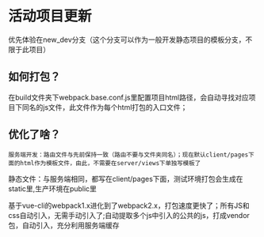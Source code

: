 
# 活动项目更新

 优先体验在new_dev分支（这个分支可以作为一般开发静态项目的模板分支，不限于此项目）

## 如何打包？
 在build文件夹下webpack.base.conf.js里配置项目html路径，会自动寻找对应项目下同名的js文件，此文件作为每个html打包的入口文件；

## 优化了啥？
 
 ```
 服务端开发：路由文件与先前保持一致（路由不要与文件夹同名）；现在默认client/pages下面的html作为模板文件，由此，不需要在server/views下单独写模板了

 ```
 静态文件：与服务端相同，都写在client/pages下面，测试环境打包会生成在static里,生产环境在public里

 基于vue-cli的webpack1.x进化到了webpack2.x，打包速度更快了；所有JS和css自动引入，无需手动引入了;自动提取多个js中引入的公共的js，打成vendor包，自动引入，充分利用服务端缓存


 




